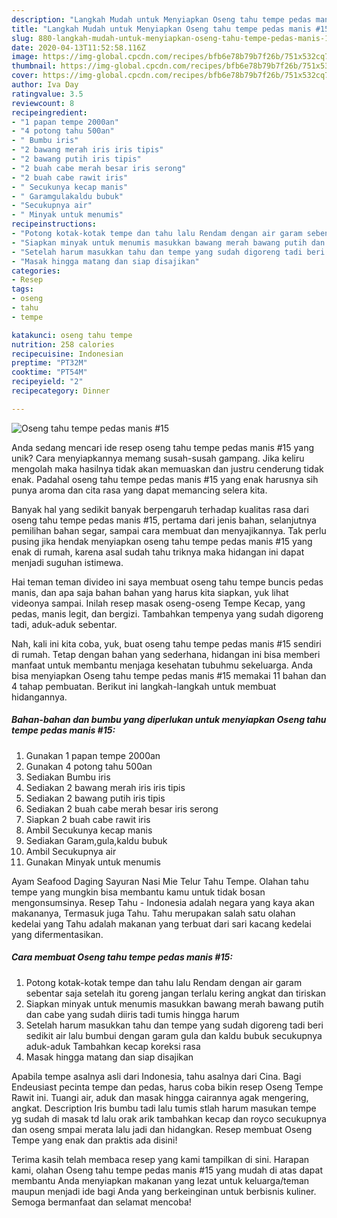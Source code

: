 ```yaml
---
description: "Langkah Mudah untuk Menyiapkan Oseng tahu tempe pedas manis #15, Lezat Sekali"
title: "Langkah Mudah untuk Menyiapkan Oseng tahu tempe pedas manis #15, Lezat Sekali"
slug: 880-langkah-mudah-untuk-menyiapkan-oseng-tahu-tempe-pedas-manis-15-lezat-sekali
date: 2020-04-13T11:52:58.116Z
image: https://img-global.cpcdn.com/recipes/bfb6e78b79b7f26b/751x532cq70/oseng-tahu-tempe-pedas-manis-15-foto-resep-utama.jpg
thumbnail: https://img-global.cpcdn.com/recipes/bfb6e78b79b7f26b/751x532cq70/oseng-tahu-tempe-pedas-manis-15-foto-resep-utama.jpg
cover: https://img-global.cpcdn.com/recipes/bfb6e78b79b7f26b/751x532cq70/oseng-tahu-tempe-pedas-manis-15-foto-resep-utama.jpg
author: Iva Day
ratingvalue: 3.5
reviewcount: 8
recipeingredient:
- "1 papan tempe 2000an"
- "4 potong tahu 500an"
- " Bumbu iris"
- "2 bawang merah iris iris tipis"
- "2 bawang putih iris tipis"
- "2 buah cabe merah besar iris serong"
- "2 buah cabe rawit iris"
- " Secukunya kecap manis"
- " Garamgulakaldu bubuk"
- "Secukupnya air"
- " Minyak untuk menumis"
recipeinstructions:
- "Potong kotak-kotak tempe dan tahu lalu Rendam dengan air garam sebentar saja setelah itu goreng jangan terlalu kering angkat dan tiriskan"
- "Siapkan minyak untuk menumis masukkan bawang merah bawang putih dan cabe yang sudah diiris tadi tumis hingga harum"
- "Setelah harum masukkan tahu dan tempe yang sudah digoreng tadi beri sedikit air lalu bumbui dengan garam gula dan kaldu bubuk secukupnya aduk-aduk Tambahkan kecap koreksi rasa"
- "Masak hingga matang dan siap disajikan"
categories:
- Resep
tags:
- oseng
- tahu
- tempe

katakunci: oseng tahu tempe 
nutrition: 258 calories
recipecuisine: Indonesian
preptime: "PT32M"
cooktime: "PT54M"
recipeyield: "2"
recipecategory: Dinner

---
```



![Oseng tahu tempe pedas manis #15](https://img-global.cpcdn.com/recipes/bfb6e78b79b7f26b/751x532cq70/oseng-tahu-tempe-pedas-manis-15-foto-resep-utama.jpg)

Anda sedang mencari ide resep oseng tahu tempe pedas manis #15 yang unik? Cara menyiapkannya memang susah-susah gampang. Jika keliru mengolah maka hasilnya tidak akan memuaskan dan justru cenderung tidak enak. Padahal oseng tahu tempe pedas manis #15 yang enak harusnya sih punya aroma dan cita rasa yang dapat memancing selera kita.

Banyak hal yang sedikit banyak berpengaruh terhadap kualitas rasa dari oseng tahu tempe pedas manis #15, pertama dari jenis bahan, selanjutnya pemilihan bahan segar, sampai cara membuat dan menyajikannya. Tak perlu pusing jika hendak menyiapkan oseng tahu tempe pedas manis #15 yang enak di rumah, karena asal sudah tahu triknya maka hidangan ini dapat menjadi suguhan istimewa.

Hai teman teman divideo ini saya membuat oseng tahu tempe buncis pedas manis, dan apa saja bahan bahan yang harus kita siapkan, yuk lihat videonya sampai. Inilah resep masak oseng-oseng Tempe Kecap, yang pedas, manis legit, dan bergizi. Tambahkan tempenya yang sudah digoreng tadi, aduk-aduk sebentar.


Nah, kali ini kita coba, yuk, buat oseng tahu tempe pedas manis #15 sendiri di rumah. Tetap dengan bahan yang sederhana, hidangan ini bisa memberi manfaat untuk membantu menjaga kesehatan tubuhmu sekeluarga. Anda bisa menyiapkan Oseng tahu tempe pedas manis #15 memakai 11 bahan dan 4 tahap pembuatan. Berikut ini langkah-langkah untuk membuat hidangannya.

<!--inarticleads1-->

##### Bahan-bahan dan bumbu yang diperlukan untuk menyiapkan Oseng tahu tempe pedas manis #15:

1. Gunakan 1 papan tempe 2000an
1. Gunakan 4 potong tahu 500an
1. Sediakan  Bumbu iris
1. Sediakan 2 bawang merah iris iris tipis
1. Sediakan 2 bawang putih iris tipis
1. Sediakan 2 buah cabe merah besar iris serong
1. Siapkan 2 buah cabe rawit iris
1. Ambil  Secukunya kecap manis
1. Sediakan  Garam,gula,kaldu bubuk
1. Ambil Secukupnya air
1. Gunakan  Minyak untuk menumis


Ayam Seafood Daging Sayuran Nasi Mie Telur Tahu Tempe. Olahan tahu tempe yang mungkin bisa membantu kamu untuk tidak bosan mengonsumsinya. Resep Tahu - Indonesia adalah negara yang kaya akan makananya, Termasuk juga Tahu. Tahu merupakan salah satu olahan kedelai yang Tahu adalah makanan yang terbuat dari sari kacang kedelai yang difermentasikan. 

<!--inarticleads2-->

##### Cara membuat Oseng tahu tempe pedas manis #15:

1. Potong kotak-kotak tempe dan tahu lalu Rendam dengan air garam sebentar saja setelah itu goreng jangan terlalu kering angkat dan tiriskan
1. Siapkan minyak untuk menumis masukkan bawang merah bawang putih dan cabe yang sudah diiris tadi tumis hingga harum
1. Setelah harum masukkan tahu dan tempe yang sudah digoreng tadi beri sedikit air lalu bumbui dengan garam gula dan kaldu bubuk secukupnya aduk-aduk Tambahkan kecap koreksi rasa
1. Masak hingga matang dan siap disajikan


Apabila tempe asalnya asli dari Indonesia, tahu asalnya dari Cina. Bagi Endeusiast pecinta tempe dan pedas, harus coba bikin resep Oseng Tempe Rawit ini. Tuangi air, aduk dan masak hingga cairannya agak mengering, angkat. Description Iris bumbu tadi lalu tumis stlah harum masukan tempe yg sudah di masak td lalu orak arik tambahkan kecap dan royco secukupnya dan oseng smpai merata lalu jadi dan hidangkan. Resep membuat Oseng Tempe yang enak dan praktis ada disini! 

Terima kasih telah membaca resep yang kami tampilkan di sini. Harapan kami, olahan Oseng tahu tempe pedas manis #15 yang mudah di atas dapat membantu Anda menyiapkan makanan yang lezat untuk keluarga/teman maupun menjadi ide bagi Anda yang berkeinginan untuk berbisnis kuliner. Semoga bermanfaat dan selamat mencoba!
